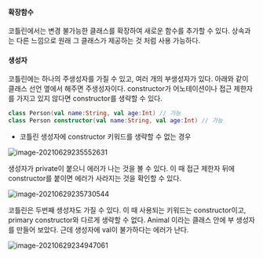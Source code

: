 #### 확장함수

코틀린에서는 변경 불가능한 클래스를 확장하여 새로운 함수를 추가할 수 있다. 상속과는 다른 느낌으로 원래 그 클래스가 제공하는 것 처럼 사용 가능하다.

#### 생성자

코틀린에는 하나의 주생성자를 가질 수 있고,  여러 개의 부생성자가 있다. 아래와 같이 클래스 선언 옆에서 해주면 주생성자이다. constructor가 어노테이션이나 접근 제한자를 가지고 있지 않다면 constructor를 생략할 수 있다. 

```kotlin
class Person(val name:String, val age:Int) // 가능
class Person constructor(val name:String, val age:Int) // 가능
```



- 코틀린 생성자에 constructor 키워드를 생략할 수 없는 경우

![image-20210629235552631](C:\Users\ohmje\AppData\Roaming\Typora\typora-user-images\image-20210629235552631.png)

생성자가 private이 붙으니 에러가 나는 것을 볼 수 있다. 이 때 접근 제한자 뒤에 constructor를 붙이면 에러가 사라지는 것을 확인할 수 있다.

![image-20210629235730544](C:\Users\ohmje\AppData\Roaming\Typora\typora-user-images\image-20210629235730544.png)





코틀린은 두번째 생성자도 가질 수 있다. 이 때 사용되는 키워드는 constructor이고, primary constructor와 다르게 생략할 수 없다. Animal 이라는 클래스 안에 부 생성자를 만들어 보았다. 근데 생성자에 val이 불가하다는 에러가 난다.

![image-20210629234947061](C:\Users\ohmje\AppData\Roaming\Typora\typora-user-images\image-20210629234947061.png)

